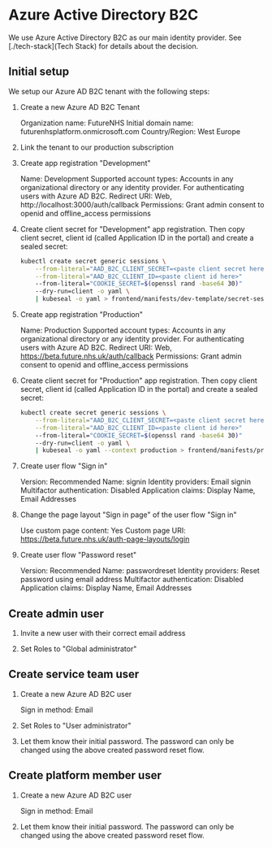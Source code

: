 # Azure Active Directory B2C

We use Azure Active Directory B2C as our main identity provider. See [./tech-stack](Tech Stack) for details about the decision.

## Initial setup

We setup our Azure AD B2C tenant with the following steps:

1. Create a new Azure AD B2C Tenant

   Organization name: FutureNHS
   Initial domain name: futurenhsplatform.onmicrosoft.com
   Country/Region: West Europe

1. Link the tenant to our production subscription

1. Create app registration "Development"

   Name: Development
   Supported account types: Accounts in any organizational directory or any identity provider. For authenticating users with Azure AD B2C.
   Redirect URI: Web, http://localhost:3000/auth/callback
   Permissions: Grant admin consent to openid and offline_access permissions

1. Create client secret for "Development" app registration. Then copy client secret, client id (called Application ID in the portal) and create a sealed secret:

   ```sh
   kubectl create secret generic sessions \
       --from-literal="AAD_B2C_CLIENT_SECRET=<paste client secret here>" \
       --from-literal="AAD_B2C_CLIENT_ID=<paste client id here>"
       --from-literal="COOKIE_SECRET=$(openssl rand -base64 30)"
       --dry-run=client -o yaml \
       | kubeseal -o yaml > frontend/manifests/dev-template/secret-sessions.yaml
   ```

1. Create app registration "Production"

   Name: Production
   Supported account types: Accounts in any organizational directory or any identity provider. For authenticating users with Azure AD B2C.
   Redirect URI: Web, https://beta.future.nhs.uk/auth/callback
   Permissions: Grant admin consent to openid and offline_access permissions

1. Create client secret for "Production" app registration. Then copy client secret, client id (called Application ID in the portal) and create a sealed secret:

   ```sh
   kubectl create secret generic sessions \
       --from-literal="AAD_B2C_CLIENT_SECRET=<paste client secret here>" \
       --from-literal="AAD_B2C_CLIENT_ID=<paste client id here>"
       --from-literal="COOKIE_SECRET=$(openssl rand -base64 30)"
       --dry-run=client -o yaml \
       | kubeseal -o yaml --context production > frontend/manifests/production/secret-sessions.yaml
   ```

1. Create user flow "Sign in"

   Version: Recommended
   Name: signin
   Identity providers: Email signin
   Multifactor authentication: Disabled
   Application claims: Display Name, Email Addresses

1. Change the page layout "Sign in page" of the user flow "Sign in"

   Use custom page content: Yes
   Custom page URI: https://beta.future.nhs.uk/auth-page-layouts/login

1. Create user flow "Password reset"

   Version: Recommended
   Name: passwordreset
   Identity providers: Reset password using email address
   Multifactor authentication: Disabled
   Application claims: Display Name, Email Addresses

## Create admin user

1. Invite a new user with their correct email address

1. Set Roles to "Global administrator"

## Create service team user

1. Create a new Azure AD B2C user

   Sign in method: Email

1. Set Roles to "User administrator"

1. Let them know their initial password. The password can only be changed using the above created password reset flow.

## Create platform member user

1. Create a new Azure AD B2C user

   Sign in method: Email

1. Let them know their initial password. The password can only be changed using the above created password reset flow.
